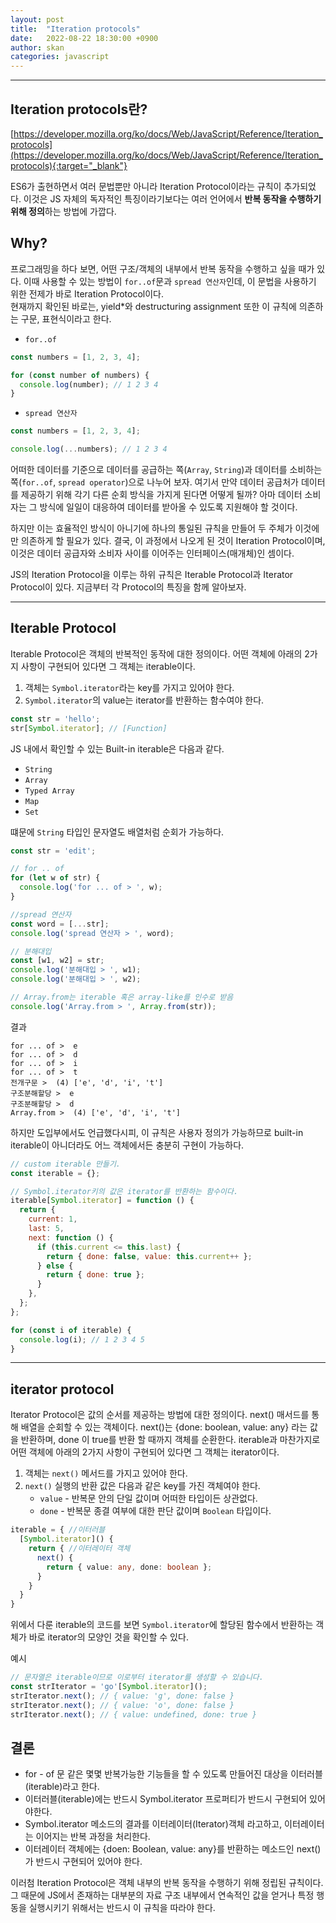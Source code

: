 ```yaml
---
layout: post
title:  "Iteration protocols"
date:   2022-08-22 18:30:00 +0900
author: skan
categories: javascript
---
```

<hr/>

## Iteration protocols란?

[https://developer.mozilla.org/ko/docs/Web/JavaScript/Reference/Iteration_protocols](https://developer.mozilla.org/ko/docs/Web/JavaScript/Reference/Iteration_protocols){:target="_blank"}

ES6가 출현하면서 여러 문법뿐만 아니라 Iteration Protocol이라는 규칙이 추가되었다. 이것은 JS 자체의 독자적인 특징이라기보다는 여러 언어에서 <b>반복 동작을 수행하기 위해 정의</b>하는 방법에 가깝다. 
<br />

## Why?
프로그래밍을 하다 보면, 어떤 구조/객체의 내부에서 반복 동작을 수행하고 싶을 때가 있다. 
이때 사용할 수 있는 방법이 `for..of`문과 `spread 연산자`인데, 이 문법을 사용하기 위한 전제가 바로 Iteration Protocol이다.<br/>
현재까지 확인된 바로는, yield*와 destructuring assignment 또한 이 규칙에 의존하는 구문, 표현식이라고 한다.

- `for..of`


```javascript
const numbers = [1, 2, 3, 4];

for (const number of numbers) {
  console.log(number); // 1 2 3 4
}
```

- `spread 연산자`

```javascript
const numbers = [1, 2, 3, 4];

console.log(...numbers); // 1 2 3 4
```

어떠한 데이터를 기준으로 데이터를 공급하는 쪽(`Array`, `String`)과 데이터를 소비하는 쪽(`for..of`, `spread operator`)으로 나누어 보자. 
여기서 만약 데이터 공급처가 데이터를 제공하기 위해 각기 다른 순회 방식을 가지게 된다면 어떻게 될까? 
아마 데이터 소비자는 그 방식에 일일이 대응하여 데이터를 받아올 수 있도록 지원해야 할 것이다.

하지만 이는 효율적인 방식이 아니기에 하나의 통일된 규칙을 만들어 두 주체가 이것에만 의존하게 할 필요가 있다. 
결국, 이 과정에서 나오게 된 것이 Iteration Protocol이며, 이것은 데이터 공급자와 소비자 사이를 이어주는 인터페이스(매개체)인 셈이다.

JS의 Iteration Protocol을 이루는 하위 규칙은 Iterable Protocol과 Iterator Protocol이 있다. 지금부터 각 Protocol의 특징을 함께 알아보자.

---

## Iterable Protocol
Iterable Protocol은 객체의 반복적인 동작에 대한 정의이다. 
어떤 객체에 아래의 2가지 사항이 구현되어 있다면 그 객체는 iterable이다.

1. 객체는 `Symbol.iterator`라는 key를 가지고 있어야 한다.
2. `Symbol.iterator`의 value는 iterator를 반환하는 함수여야 한다.

```jsx
const str = 'hello';
str[Symbol.iterator]; // [Function]
```

JS 내에서 확인할 수 있는 Built-in iterable은 다음과 같다.

- `String`
- `Array`
- `Typed Array`
- `Map`
- `Set`

떄문에 `String` 타입인 문자열도 배열처럼 순회가 가능하다.

```jsx
const str = 'edit';

// for .. of
for (let w of str) {
  console.log('for ... of > ', w);
}

//spread 연산자
const word = [...str];
console.log('spread 연산자 > ', word);

// 분해대입
const [w1, w2] = str;
console.log('분해대입 > ', w1);
console.log('분해대입 > ', w2);

// Array.from는 iterable 혹은 array-like를 인수로 받음
console.log('Array.from > ', Array.from(str));
```

결과
```text
for ... of >  e
for ... of >  d
for ... of >  i
for ... of >  t
전개구문 >  (4) ['e', 'd', 'i', 't']
구조분해할당 >  e
구조분해할당 >  d
Array.from >  (4) ['e', 'd', 'i', 't']
```
하지만 도입부에서도 언급했다시피, 이 규칙은 사용자 정의가 가능하므로 built-in iterable이 아니더라도 어느 객체에서든 충분히 구현이 가능하다.
```jsx
// custom iterable 만들기.
const iterable = {};

// Symbol.iterator키의 값은 iterator를 반환하는 함수이다.
iterable[Symbol.iterator] = function () {
  return {
    current: 1,
    last: 5,
    next: function () {
      if (this.current <= this.last) {
        return { done: false, value: this.current++ };
      } else {
        return { done: true };
      }
    },
  };
};

for (const i of iterable) {
  console.log(i); // 1 2 3 4 5
}
```

---
## iterator protocol

Iterator Protocol은 값의 순서를 제공하는 방법에 대한 정의이다.
next() 매서드를 통해 배열을 순회할 수 있는 객체이다.
next()는 {done: boolean, value: any} 라는 값을 반환하며, done 이 true를 반환 할 때까지 객체를 순환한다.
iterable과 마찬가지로 어떤 객체에 아래의 2가지 사항이 구현되어 있다면 그 객체는 iterator이다.

 1. 객체는 `next()` 메서드를 가지고 있어야 한다.
 2. `next()` 실행의 반환 값은 다음과 같은 key를 가진 객체여야 한다.   
    - `value` - 반복문 안의 단일 값이며 어떠한 타입이든 상관없다.  
    - `done` - 반복문 종결 여부에 대한 판단 값이며 `Boolean` 타입이다.
    
```typescript
iterable = { //이터러블
  [Symbol.iterator]() {
    return { //이터레이터 객체
      next() {
        return { value: any, done: boolean };
      }
    }
  }
}
```
위에서 다룬 iterable의 코드를 보면 `Symbol.iterator`에 할당된 함수에서 반환하는 객체가 바로 iterator의 모양인 것을 확인할 수 있다.

예시
```jsx
// 문자열은 iterable이므로 이로부터 iterator를 생성할 수 있습니다.
const strIterator = 'go'[Symbol.iterator]();
strIterator.next(); // { value: 'g', done: false }
strIterator.next(); // { value: 'o', done: false }
strIterator.next(); // { value: undefined, done: true }
```

## 결론
 - for - of 문 같은 몇몇 반복가능한 기능들을 할 수 있도록 만들어진 대상을 이터러블(iterable)라고 한다.
 - 이터러블(iterable)에는 반드시 Symbol.iterator 프로퍼티가 반드시 구현되어 있어야한다.
 - Symbol.iterator 메소드의 결과를 이터레이터(Iterator)객체 라고하고, 이터레이터는 이어지는 반복 과정을 처리한다.
 - 이터레이터 객체에는 {doen: Boolean, value: any}를 반환하는 메소드인 next() 가 반드시 구현되어 있어야 한다.

이러첨 Iteration Protocol은 객체 내부의 반복 동작을 수행하기 위해 정립된 규칙이다.
그 때문에 JS에서 존재하는 대부분의 자료 구조 내부에서 연속적인 값을 얻거나 특정 행동을 실행시키기 위해서는 반드시 이 규칙을 따라야 한다.

